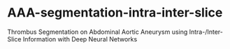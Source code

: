 # AAA-segmentation-intra-inter-slice
Thrombus Segmentation on Abdominal Aortic Aneurysm using Intra-/Inter-Slice Information with Deep Neural Networks

